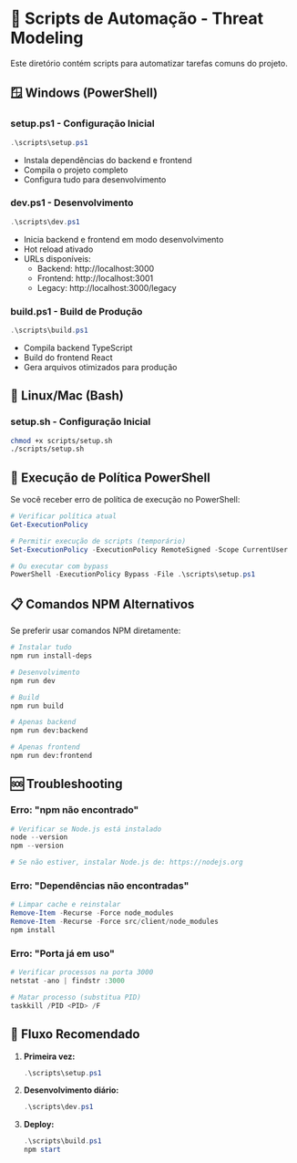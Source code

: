 # 📜 Scripts de Automação - Threat Modeling

Este diretório contém scripts para automatizar tarefas comuns do projeto.

## 🪟 **Windows (PowerShell)**

### **setup.ps1** - Configuração Inicial
```powershell
.\scripts\setup.ps1
```
- Instala dependências do backend e frontend
- Compila o projeto completo
- Configura tudo para desenvolvimento

### **dev.ps1** - Desenvolvimento
```powershell
.\scripts\dev.ps1
```
- Inicia backend e frontend em modo desenvolvimento
- Hot reload ativado
- URLs disponíveis:
  - Backend: http://localhost:3000
  - Frontend: http://localhost:3001
  - Legacy: http://localhost:3000/legacy

### **build.ps1** - Build de Produção
```powershell
.\scripts\build.ps1
```
- Compila backend TypeScript
- Build do frontend React
- Gera arquivos otimizados para produção

## 🐧 **Linux/Mac (Bash)**

### **setup.sh** - Configuração Inicial
```bash
chmod +x scripts/setup.sh
./scripts/setup.sh
```

## 🔧 **Execução de Política PowerShell**

Se você receber erro de política de execução no PowerShell:

```powershell
# Verificar política atual
Get-ExecutionPolicy

# Permitir execução de scripts (temporário)
Set-ExecutionPolicy -ExecutionPolicy RemoteSigned -Scope CurrentUser

# Ou executar com bypass
PowerShell -ExecutionPolicy Bypass -File .\scripts\setup.ps1
```

## 📋 **Comandos NPM Alternativos**

Se preferir usar comandos NPM diretamente:

```bash
# Instalar tudo
npm run install-deps

# Desenvolvimento
npm run dev

# Build
npm run build

# Apenas backend
npm run dev:backend

# Apenas frontend  
npm run dev:frontend
```

## 🆘 **Troubleshooting**

### **Erro: "npm não encontrado"**
```powershell
# Verificar se Node.js está instalado
node --version
npm --version

# Se não estiver, instalar Node.js de: https://nodejs.org
```

### **Erro: "Dependências não encontradas"**
```powershell
# Limpar cache e reinstalar
Remove-Item -Recurse -Force node_modules
Remove-Item -Recurse -Force src/client/node_modules
npm install
```

### **Erro: "Porta já em uso"**
```powershell
# Verificar processos na porta 3000
netstat -ano | findstr :3000

# Matar processo (substitua PID)
taskkill /PID <PID> /F
```

## 🎯 **Fluxo Recomendado**

1. **Primeira vez:**
   ```powershell
   .\scripts\setup.ps1
   ```

2. **Desenvolvimento diário:**
   ```powershell
   .\scripts\dev.ps1
   ```

3. **Deploy:**
   ```powershell
   .\scripts\build.ps1
   npm start
   ```
